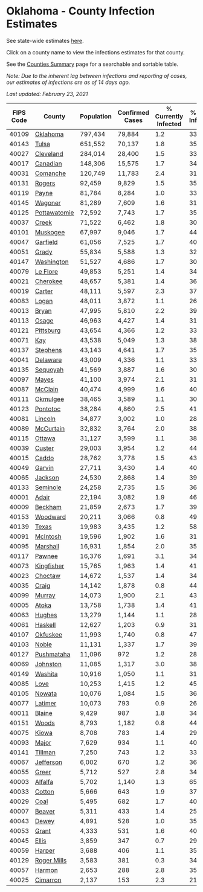 # Oklahoma - County Infection Estimates

See state-wide estimates [here](/infections/us-ok).

Click on a county name to view the infections estimates for that county.

See the [Counties Summary](/infections/summary-counties) page for a searchable and sortable table.

*Note: Due to the inherent lag between infections and reporting of cases, our estimates of infections are as of 14 days ago.*

*Last updated: February 23, 2021*

|   FIPS Code |                       County |   Population |   Confirmed Cases |   % Currently Infected |   % Total Infected |
|-------------|------------------------------|--------------|-------------------|------------------------|--------------------|
|       40109 |         [Oklahoma](oklahoma) |      797,434 |            79,884 |                    1.2 |               33.4 |
|       40143 |               [Tulsa](tulsa) |      651,552 |            70,137 |                    1.8 |               35.7 |
|       40027 |       [Cleveland](cleveland) |      284,014 |            28,400 |                    1.5 |               33.4 |
|       40017 |         [Canadian](canadian) |      148,306 |            15,575 |                    1.7 |               34.5 |
|       40031 |         [Comanche](comanche) |      120,749 |            11,783 |                    2.4 |               31.8 |
|       40131 |             [Rogers](rogers) |       92,459 |             9,829 |                    1.5 |               35.1 |
|       40119 |               [Payne](payne) |       81,784 |             8,284 |                    1.0 |               33.7 |
|       40145 |           [Wagoner](wagoner) |       81,289 |             7,609 |                    1.6 |               31.2 |
|       40125 | [Pottawatomie](pottawatomie) |       72,592 |             7,743 |                    1.7 |               35.0 |
|       40037 |               [Creek](creek) |       71,522 |             6,462 |                    1.8 |               30.0 |
|       40101 |         [Muskogee](muskogee) |       67,997 |             9,046 |                    1.7 |               44.0 |
|       40047 |         [Garfield](garfield) |       61,056 |             7,525 |                    1.7 |               40.1 |
|       40051 |               [Grady](grady) |       55,834 |             5,588 |                    1.3 |               32.9 |
|       40147 |     [Washington](washington) |       51,527 |             4,686 |                    1.7 |               30.7 |
|       40079 |         [Le Flore](le-flore) |       49,853 |             5,251 |                    1.4 |               34.4 |
|       40021 |         [Cherokee](cherokee) |       48,657 |             5,381 |                    1.4 |               36.6 |
|       40019 |             [Carter](carter) |       48,111 |             5,597 |                    2.3 |               37.9 |
|       40083 |               [Logan](logan) |       48,011 |             3,872 |                    1.1 |               26.4 |
|       40013 |               [Bryan](bryan) |       47,995 |             5,810 |                    2.2 |               39.5 |
|       40113 |               [Osage](osage) |       46,963 |             4,427 |                    1.4 |               31.5 |
|       40121 |       [Pittsburg](pittsburg) |       43,654 |             4,366 |                    1.2 |               33.0 |
|       40071 |                   [Kay](kay) |       43,538 |             5,049 |                    1.3 |               38.6 |
|       40137 |         [Stephens](stephens) |       43,143 |             4,641 |                    1.7 |               35.2 |
|       40041 |         [Delaware](delaware) |       43,009 |             4,336 |                    1.1 |               33.5 |
|       40135 |         [Sequoyah](sequoyah) |       41,569 |             3,887 |                    1.6 |               30.6 |
|       40097 |               [Mayes](mayes) |       41,100 |             3,974 |                    2.1 |               31.7 |
|       40087 |           [McClain](mcclain) |       40,474 |             4,999 |                    1.6 |               40.4 |
|       40111 |         [Okmulgee](okmulgee) |       38,465 |             3,589 |                    1.1 |               30.9 |
|       40123 |         [Pontotoc](pontotoc) |       38,284 |             4,860 |                    2.5 |               41.4 |
|       40081 |           [Lincoln](lincoln) |       34,877 |             3,002 |                    1.0 |               28.4 |
|       40089 |       [McCurtain](mccurtain) |       32,832 |             3,764 |                    2.0 |               38.1 |
|       40115 |             [Ottawa](ottawa) |       31,127 |             3,599 |                    1.1 |               38.5 |
|       40039 |             [Custer](custer) |       29,003 |             3,954 |                    1.2 |               44.8 |
|       40015 |               [Caddo](caddo) |       28,762 |             3,778 |                    1.5 |               43.5 |
|       40049 |             [Garvin](garvin) |       27,711 |             3,430 |                    1.4 |               40.9 |
|       40065 |           [Jackson](jackson) |       24,530 |             2,868 |                    1.4 |               39.0 |
|       40133 |         [Seminole](seminole) |       24,258 |             2,735 |                    1.5 |               36.9 |
|       40001 |               [Adair](adair) |       22,194 |             3,082 |                    1.9 |               46.4 |
|       40009 |           [Beckham](beckham) |       21,859 |             2,673 |                    1.7 |               39.6 |
|       40153 |         [Woodward](woodward) |       20,211 |             3,066 |                    0.8 |               49.6 |
|       40139 |               [Texas](texas) |       19,983 |             3,435 |                    1.2 |               58.0 |
|       40091 |         [McIntosh](mcintosh) |       19,596 |             1,902 |                    1.6 |               31.7 |
|       40095 |         [Marshall](marshall) |       16,931 |             1,854 |                    2.0 |               35.7 |
|       40117 |             [Pawnee](pawnee) |       16,376 |             1,691 |                    3.1 |               34.9 |
|       40073 |     [Kingfisher](kingfisher) |       15,765 |             1,963 |                    1.4 |               41.0 |
|       40023 |           [Choctaw](choctaw) |       14,672 |             1,537 |                    1.4 |               34.3 |
|       40035 |               [Craig](craig) |       14,142 |             1,878 |                    0.8 |               44.0 |
|       40099 |             [Murray](murray) |       14,073 |             1,900 |                    2.1 |               43.8 |
|       40005 |               [Atoka](atoka) |       13,758 |             1,738 |                    1.4 |               41.5 |
|       40063 |             [Hughes](hughes) |       13,279 |             1,144 |                    1.1 |               28.2 |
|       40061 |           [Haskell](haskell) |       12,627 |             1,203 |                    0.9 |               31.3 |
|       40107 |         [Okfuskee](okfuskee) |       11,993 |             1,740 |                    0.8 |               47.2 |
|       40103 |               [Noble](noble) |       11,131 |             1,337 |                    1.7 |               39.9 |
|       40127 |     [Pushmataha](pushmataha) |       11,096 |               972 |                    1.2 |               28.6 |
|       40069 |         [Johnston](johnston) |       11,085 |             1,317 |                    3.0 |               38.7 |
|       40149 |           [Washita](washita) |       10,916 |             1,050 |                    1.1 |               31.4 |
|       40085 |                 [Love](love) |       10,253 |             1,415 |                    1.2 |               45.4 |
|       40105 |             [Nowata](nowata) |       10,076 |             1,084 |                    1.5 |               36.0 |
|       40077 |           [Latimer](latimer) |       10,073 |               793 |                    0.9 |               26.1 |
|       40011 |             [Blaine](blaine) |        9,429 |               987 |                    1.8 |               34.0 |
|       40151 |               [Woods](woods) |        8,793 |             1,182 |                    0.8 |               44.0 |
|       40075 |               [Kiowa](kiowa) |        8,708 |               783 |                    1.4 |               29.4 |
|       40093 |               [Major](major) |        7,629 |               934 |                    1.1 |               40.2 |
|       40141 |           [Tillman](tillman) |        7,250 |               743 |                    1.2 |               33.8 |
|       40067 |       [Jefferson](jefferson) |        6,002 |               670 |                    1.2 |               36.6 |
|       40055 |               [Greer](greer) |        5,712 |               527 |                    2.8 |               34.0 |
|       40003 |           [Alfalfa](alfalfa) |        5,702 |             1,140 |                    1.3 |               65.4 |
|       40033 |             [Cotton](cotton) |        5,666 |               643 |                    1.9 |               37.4 |
|       40029 |                 [Coal](coal) |        5,495 |               682 |                    1.7 |               40.6 |
|       40007 |             [Beaver](beaver) |        5,311 |               433 |                    1.4 |               25.9 |
|       40043 |               [Dewey](dewey) |        4,891 |               528 |                    1.0 |               35.5 |
|       40053 |               [Grant](grant) |        4,333 |               531 |                    1.6 |               40.1 |
|       40045 |               [Ellis](ellis) |        3,859 |               347 |                    0.7 |               29.7 |
|       40059 |             [Harper](harper) |        3,688 |               406 |                    1.1 |               35.9 |
|       40129 |   [Roger Mills](roger-mills) |        3,583 |               381 |                    0.3 |               34.7 |
|       40057 |             [Harmon](harmon) |        2,653 |               288 |                    2.8 |               35.6 |
|       40025 |         [Cimarron](cimarron) |        2,137 |               153 |                    2.3 |               21.3 |